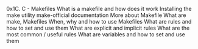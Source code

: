 0x1C. C - Makefiles
What is a makefile and how does it work
Installing the make utility
make-official documentation
More about Makefile
What are make, Makefiles
When, why and how to use Makefiles
What are rules and how to set and use them
What are explicit and implicit rules
What are the most common / useful rules
What are variables and how to set and use them
